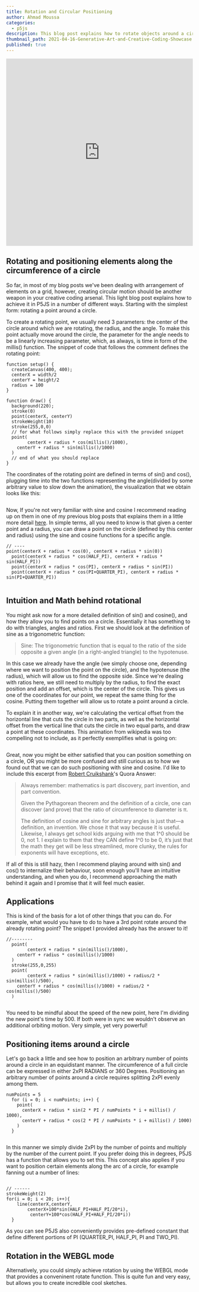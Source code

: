 ```yaml
---
title: Rotation and Circular Positioning
author: Ahmad Moussa
categories:
  - p5js
description: This blog post explains how to rotate objects around a circle. It also discusses how to position items equidistantly around a circle.
thumbnail_path: 2021-04-16-Generative-Art-and-Creative-Coding-Showcase.png
published: true
---
```


<div style="width:100%;height:0;padding-bottom:100%;position:relative;"><iframe src="https://giphy.com/embed/xUOwGnC7Jqlgj7FvSE" width="100%" height="100%" style="position:absolute; pointer-events:none;" frameBorder="0" class="giphy-embed" allowFullScreen></iframe></div>

<h2>Rotating and positioning elements along the circumference of a circle</h2>
<p>So far, in most of my blog posts we've been dealing with arrangement of elements on a grid, however, creating circular motion should be another weapon in your creative coding arsenal. This light blog post explains how to achieve it in P5JS in a number of different ways. Starting with the simplest form: rotating a point around a circle.</p>

<p>To create a rotating point, we usually need 3 parameters: the center of the circle around which we are rotating, the radius, and the angle. To make this point actually move around the circle, the parameter for the angle needs to be a linearly increasing parameter, which, as always, is time in form of the millis() function. The snippet of code that follows the comment defines the rotating point:</p>

<pre><code>function setup() {
  createCanvas(400, 400);
  centerX = width/2
  centerY = height/2
  radius = 100
}

function draw() {
  background(220);
  stroke(0)
  point(centerX, centerY)
  strokeWeight(10)
  stroke(255,0,0)
  // for what follows simply replace this with the provided snippet
  point(
        centerX + radius * cos(millis()/1000),
    centerY + radius * sin(millis()/1000)
  )   
  // end of what you should replace
}
</code></pre>
<p></p>
<p>The coordinates of the rotating point are defined in terms of sin() and cos(), plugging time into the two functions representing the angle(divided by some arbitrary value to slow down the animation), the visualization that we obtain looks like this:</p>

<span class="image fit"><img src="https://gorillasun.de/assets/images/2021-04-22-Rotation-along-the-circumference-of-a-circle/Simple.gif" alt="" /></span>
<p></p>

<p>Now, If you're not very familiar with sine and cosine I recommend reading up on them in one of my previous blog posts that explains them in a little more detail <a href='https://gorillasun.de/blog/Continuous-oscillating-motion-in-P5JS-with-Sine-functions'>here</a>. In simple terms, all you need to know is that given a center point and a radius, you can draw a point on the circle (defined by this center and radius) using the sine and cosine functions for a specific angle.</p>
<pre><code>// ----
point(centerX + radius * cos(0), centerX + radius * sin(0))
  point(centerX + radius * cos(HALF_PI), centerX + radius * sin(HALF_PI))
  point(centerX + radius * cos(PI), centerX + radius * sin(PI))
  point(centerX + radius * cos(PI+QUARTER_PI), centerX + radius * sin(PI+QUARTER_PI))
</code></pre>

<span class="image fit"><img src="https://gorillasun.de/assets/images/2021-04-22-Rotation-along-the-circumference-of-a-circle/sin_n_cos.png" alt="" /></span>
<p></p>

<h2>Intuition and Math behind rotational</h2>
<p>You might ask now for a more detailed definition of sin() and cosine(), and how they allow you to find points on a circle. Essentially it has something to do with triangles, angles and ratios. First we should look at the definition of sine as a trigonometric function:</p>

<blockquote>Sine: The trigonometric function that is equal to the ratio of the side opposite a given angle (in a right-angled triangle) to the hypotenuse.</blockquote>

<p>In this case we already have the angle (we simply choose one, depending where we want to position the point on the circle), and the hypotenuse (the radius), which will allow us to find the opposite side. Since we're dealing with ratios here, we still need to multiply by the radius, to find the exact position and add an offset, which is the center of the circle. This gives us one of the coordinates for our point, we repeat the same thing for the cosine. Putting them together will allow us to rotate a point around a circle.<p> 
  

<p>To explain it in another way, we're calculating the vertical offset from the horizontal line that cuts the circle in two parts, as well as the horizontal offset from the vertical line that cuts the circle in two equal parts, and draw a point at these coordinates. This animation from wikipedia was too compelling not to include, as it perfectly exemplifies what is going on:</p>

<span class="image fit"><img src="https://gorillasun.de/assets/images/2021-04-22-Rotation-along-the-circumference-of-a-circle/Circle_cos_sin.gif" alt="" /></span>
 
<p>Great, now you might be either satisfied that you can position something on a circle, OR you might be more confused and still curious as to how we found out that we can do such positioning with sine and cosine. I'd like to include this excerpt from <a href='https://www.quora.com/profile/Robert-Cruikshank-2'>Robert Cruikshank</a>'s Quora Answer:</p>

<blockquote>
Always remember: mathematics is part discovery, part invention, and part convention.

Given the Pythagorean theorem and the definition of a circle, one can discover (and prove) that the ratio of circumference to diameter is π.

The definition of cosine and sine for arbitrary angles is just that—a definition, an invention. We chose it that way because it is useful. Likewise, I always get school kids arguing with me that 1^0 should be 0, not 1. I explain to them that they CAN define 1^0 to be 0, it’s just that the math they get will be less streamlined, more clunky, the rules for exponents will have exceptions, etc.
</blockquote>

<p>If all of this is still hazy, then I recommend playing around with sin() and cos() to internalize their behaviour, soon enough you'll have an intuitive understanding, and when you do, I recommend approaching the math behind it again and I promise that it will feel much easier.</p> 

<h2>Applications</h2>
<p>This is kind of the basis for a lot of other things that you can do. For example, what would you have to do to have a 3rd point rotate around the already rotating point? The snippet I provided already has the answer to it!</p>

<pre><code>//--------
  point(
        centerX + radius * sin(millis()/1000),
    centerY + radius * cos(millis()/1000)
  )
  stroke(255,0,255)
  point(
        centerX + radius * sin(millis()/1000) + radius/2 * sin(millis()/500),
    centerY + radius * cos(millis()/1000) + radius/2 * cos(millis()/500)
  )

</code></pre>

<p>You need to be mindful about the speed of the new point, here I'm dividing the new point's time by 500. If both were in sync we wouldn't observe an additional orbiting motion. Very simple, yet very powerful!<p>

<h2>Positioning items around a circle</h2>

<p>Let's go back a little and see how to position an arbitrary number of points around a circle in an equidistant manner. The circumference of a full circle can be expressed in either 2xPI RADIANS or 360 Degrees. Positioning an arbitrary number of points around a circle requires splitting 2xPI evenly among them.</p>

<pre><code>numPoints = 5
  for (i = 0; i < numPoints; i++) {
    point(
      centerX + radius * sin(2 * PI / numPoints * i + millis() / 1000),
      centerY + radius * cos(2 * PI / numPoints * i + millis() / 1000)
    )
  }

</code></pre>

<p>In this manner we simply divide 2xPI by the number of points and multiply by the number of the current point. If you prefer doing this in degrees, P5JS has a function that allows you to set this. This concept also applies if you want to position certain elements along the arc of a circle, for example fanning out a number of lines:</p>

<span class="image fit"><img src="https://gorillasun.de/assets/images/2021-04-22-Rotation-along-the-circumference-of-a-circle/fan.png" alt="" /></span>

<pre><code>// ------
strokeWeight(2)
for(i = 0; i < 20; i++){
    line(centerX,centerY,
        centerX+100*sin(HALF_PI+HALF_PI/20*i),
         centerY+100*cos(HALF_PI+HALF_PI/20*i))
  }
</code></pre>

<p>As you can see P5JS also conveniently provides pre-defined constant that define different portions of PI (QUARTER_PI, HALF_PI, PI and TWO_PI).</p>

<h2>Rotation in the WEBGL mode</h2>

<p>Alternatively, you could simply achieve rotation by using the WEBGL mode that provides a conveninent rotate function. This is quite fun and very easy, but allows you to create incredible cool sketches.</p>



